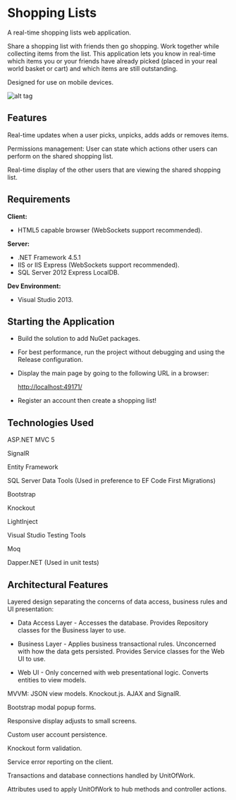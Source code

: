 Shopping Lists
==============

A real-time shopping lists web application.

Share a shopping list with friends then go shopping. Work together while collecting items from the list. This application lets you know in real-time which items you or your friends have already picked (placed in your real world basket or cart) and which items are still outstanding.

Designed for use on mobile devices.

![alt tag](https://raw.github.com/iandhall/shopping-lists/master/ShoppingLists.Web/Content/Images/shoppinglist.jpg)

Features
--------
Real-time updates when a user picks, unpicks, adds adds or removes items.

Permissions management: User can state which actions other users can perform on the shared shopping list.

Real-time display of the other users that are viewing the shared shopping list.

Requirements
------------
__Client:__

* HTML5 capable browser (WebSockets support recommended).

__Server:__

* .NET Framework 4.5.1
* IIS or IIS Express (WebSockets support recommended).
* SQL Server 2012 Express LocalDB.

__Dev Environment:__

* Visual Studio 2013.

Starting the Application
------------------------
* Build the solution to add NuGet packages.
* For best performance, run the project without debugging and using the Release configuration.
* Display the main page by going to the following URL in a browser:

	[http://localhost:49171/](http://localhost:49171/)

* Register an account then create a shopping list!
	
Technologies Used
-----------------
ASP.NET MVC 5

SignalR

Entity Framework

SQL Server Data Tools (Used in preference to EF Code First Migrations)

Bootstrap

Knockout

LightInject

Visual Studio Testing Tools

Moq

Dapper.NET (Used in unit tests)

Architectural Features
----------------------
Layered design separating the concerns of data access, business rules and UI presentation:

* Data Access Layer - Accesses the database. Provides Repository classes for the Business layer to use.

* Business Layer - Applies business transactional rules. Unconcerned with how the data gets persisted. Provides Service classes for the Web UI to use.

* Web UI - Only concerned with web presentational logic. Converts entities to view models.

MVVM: JSON view models. Knockout.js. AJAX and SignalR.

Bootstrap modal popup forms.

Responsive display adjusts to small screens.

Custom user account persistence.

Knockout form validation.

Service error reporting on the client.

Transactions and database connections handled by UnitOfWork.

Attributes used to apply UnitOfWork to hub methods and controller actions.